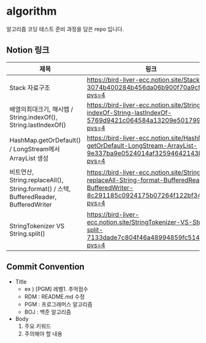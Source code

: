 # algorithm
알고리즘 코딩 테스트 준비 과정을 담은 repo 입니다.

## Notion 링크
| 제목 | 링크 |
|--|--|
| Stack 자료구조 | https://bird-liver-ecc.notion.site/Stack-3074b400284b456da06b900f70a9cf93?pvs=4 |
| 배열의최대크기, 해시맵 / String.indexOf(), String.lastIndexOf() | https://bird-liver-ecc.notion.site/String-indexOf-String-lastIndexOf-5769d9421c064584a13209e50179900a?pvs=4 |
| HashMap.getOrDefault() / LongStream에서 ArrayList 생성 | https://bird-liver-ecc.notion.site/HashMap-getOrDefault-LongStream-ArrayList-9e337ba9e0524014af32594642143bbd?pvs=4 |
| 비트연산, String.replaceAll(), String.format() / 스택, BufferedReader, BufferedWriter | https://bird-liver-ecc.notion.site/String-replaceAll-String-format-BufferedReader-BufferedWriter-8c291185c0924175b07264f122bf341e?pvs=4 |
| StringTokenizer VS String.split() | https://bird-liver-ecc.notion.site/StringTokenizer-VS-String-split-7133dade7c804f46a48994859fc514b0?pvs=4 |


## Commit Convention

* Title
	* ex ) [PGM] 레벨1. 추억점수
	* RDM : README.md 수정
	* PGM : 프로그래머스 알고리즘 
	* BOJ : 백준 알고리즘 
* Body
	1.  주요 키워드
	2.  주의해야 할 내용